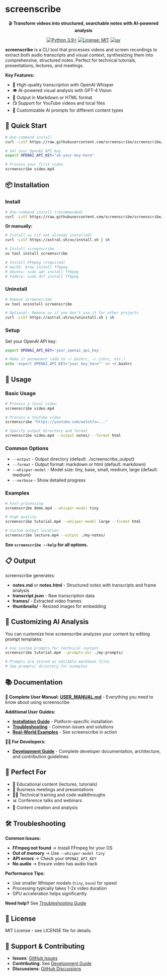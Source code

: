 # screenscribe

<div align="center">

🎬 **Transform videos into structured, searchable notes with AI-powered analysis**

[![Python 3.9+](https://img.shields.io/badge/python-3.9+-blue.svg)](https://www.python.org/downloads/)
[![License: MIT](https://img.shields.io/badge/License-MIT-yellow.svg)](https://opensource.org/licenses/MIT)
[![uv](https://img.shields.io/endpoint?url=https://raw.githubusercontent.com/astral-sh/uv/main/assets/badge/v0.json)](https://github.com/astral-sh/uv)

</div>

**screenscribe** is a CLI tool that processes videos and screen recordings to extract both audio transcripts and visual context, synthesizing them into comprehensive, structured notes. Perfect for technical tutorials, presentations, lectures, and meetings.

**Key Features:**
- 🎤 High-quality transcription with OpenAI Whisper
- 👁️ AI-powered visual analysis with GPT-4 Vision  
- 📝 Output in Markdown or HTML format
- 📺 Support for YouTube videos and local files
- 🎯 Customizable AI prompts for different content types

## 🚀 Quick Start

```bash
# One-command install
curl -LsSf https://raw.githubusercontent.com/screenscribe/screenscribe/main/scripts/install.sh | bash

# Set your OpenAI API key
export OPENAI_API_KEY="sk-your-key-here"

# Process your first video
screenscribe video.mp4
```

## 📦 Installation

### Install

```bash
# One-command install (recommended)
curl -LsSf https://raw.githubusercontent.com/screenscribe/screenscribe/main/scripts/install.sh | bash
```

**Or manually:**
```bash
# Install uv (if not already installed)
curl -LsSf https://astral.sh/uv/install.sh | sh

# Install screenscribe
uv tool install screenscribe

# Install FFmpeg (required)
# macOS: brew install ffmpeg
# Ubuntu: sudo apt install ffmpeg  
# Fedora: sudo dnf install ffmpeg
```

### Uninstall

```bash
# Remove screenscribe
uv tool uninstall screenscribe

# Optional: Remove uv if you don't use it for other projects
curl -LsSf https://astral.sh/uv/uninstall.sh | sh
```

### Setup

Set your OpenAI API key:
```bash
export OPENAI_API_KEY='your_openai_api_key'

# Make it permanent (add to ~/.bashrc, ~/.zshrc, etc.)
echo 'export OPENAI_API_KEY="your_key_here"' >> ~/.bashrc
```

## 🎯 Usage

### Basic Usage

```bash
# Process a local video
screenscribe video.mp4

# Process a YouTube video
screenscribe "https://youtube.com/watch?v=..."

# Specify output directory and format
screenscribe video.mp4 --output notes/ --format html
```

### Common Options

- `--output` - Output directory (default: ./screenscribe_output)
- `--format` - Output format: markdown or html (default: markdown)
- `--whisper-model` - Model size: tiny, base, small, medium, large (default: medium)
- `--verbose` - Show detailed progress

### Examples

```bash
# Fast processing
screenscribe demo.mp4 --whisper-model tiny

# High quality
screenscribe tutorial.mp4 --whisper-model large --format html

# Custom output location
screenscribe lecture.mp4 --output ./my-notes/
```

**See `screenscribe --help` for all options.**

## 📋 Output

screenscribe generates:
- **notes.md** or **notes.html** - Structured notes with transcripts and frame analysis
- **transcript.json** - Raw transcription data  
- **frames/** - Extracted video frames
- **thumbnails/** - Resized images for embedding

## 🎯 Customizing AI Analysis

You can customize how screenscribe analyzes your content by editing prompt templates:

```bash
# Use custom prompts for technical content
screenscribe tutorial.mp4 --prompts-dir ./my-prompts/

# Prompts are stored as editable markdown files
# See prompts/ directory for examples
```

## 📚 Documentation

**📖 Complete User Manual:** **[USER_MANUAL.md](docs/USER_MANUAL.md)** - Everything you need to know about using screenscribe

**Additional User Guides:**
- **[Installation Guide](docs/user/installation.md)** - Platform-specific installation  
- **[Troubleshooting](docs/user/troubleshooting.md)** - Common issues and solutions
- **[Real-World Examples](docs/examples/real-world-examples.md)** - See screenscribe in action

**👨‍💻 For Developers:**
- **[Development Guide](docs/DEVELOPMENT.md)** - Complete developer documentation, architecture, and contribution guidelines

## 🎯 Perfect For

- 📖 Educational content (lectures, tutorials) 
- 💼 Business meetings and presentations
- 👨‍💻 Technical training and code walkthroughs
- 📊 Conference talks and webinars
- 🎥 Content creation and analysis

## 🛠️ Troubleshooting

**Common Issues:**
- **FFmpeg not found** → Install FFmpeg for your OS
- **Out of memory** → Use `--whisper-model tiny` 
- **API errors** → Check your `OPENAI_API_KEY`
- **No audio** → Ensure video has audio track

**Performance Tips:**
- Use smaller Whisper models (`tiny`, `base`) for speed
- Processing typically takes 1-2x video duration
- GPU acceleration helps significantly

**Need help?** See [Troubleshooting Guide](docs/user/troubleshooting.md)

## 📄 License

MIT License - see LICENSE file for details.

## 🤝 Support & Contributing

- **Issues**: [GitHub Issues](https://github.com/screenscribe/screenscribe/issues)
- **Contributing**: See [Development Guide](docs/DEVELOPMENT.md)
- **Discussions**: [GitHub Discussions](https://github.com/screenscribe/screenscribe/discussions)